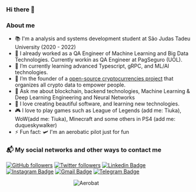 ### Hi there 👋


### About me

- 📚 I'm a analysis and systems development student at São Judas Tadeu University (2020 - 2022)
- 🔭 I already worked as a QA Engineer of Machine Learning and Big Data Technologies. Currently workin as QA Engineer at PagSeguro (UOL). 
- 💚 I’m currently learning advanced Typescript, gRPC, and ML/AI technologies.
- 👯 I’m the founder of a [open-source cryptocurrencies project](https://github.com/aphelium-brazil) that organizes all crypto data to empower people.
- 💬 Ask me about blockchain, backend technologies, Machine Learning & Deep Learning Engineering and Neural Networks
- 🤖 I love creating beautiful software, and learning new technologies.
- 🎮 I love to play games such as League of Legends (add me: Tiuka), WoW(add me: Tiuka), Minecraft and some others in PS4 (add me: duqueskywalker)
- ⚡ Fun fact: 🛩️ I'm an aerobatic pilot just for fun


### 📬 My social networks and other ways to contact me
[![GitHub followers](https://img.shields.io/github/followers/duquedotdev.svg?style=social&label=Follow&maxAge=2592000)](https://github.com/duquedotdev?tab=followers)
[![Twitter followers](https://img.shields.io/twitter/follow/duquedotdev.svg?style=social&label=Follow)](https://twitter.com/duquedotdev)
[![Linkedin Badge](https://img.shields.io/badge/-LinkedIn-blue?style=flat-square&logo=Linkedin&logoColor=white&link=https://www.linkedin.com/in/duquedotdev/)](https://www.linkedin.com/in/duquedotdev/)
[![Instagram Badge](https://img.shields.io/badge/-Instagram-C13584?style=flat-square&labelColor=C13584&logo=instagram&logoColor=white&link=https://www.instagram.com/duquedotdev/)](https://www.instagram.com/duquedotdev/)
[![Gmail Badge](https://img.shields.io/badge/-Gmail-c14438?style=flat-square&logo=Gmail&logoColor=white&link=mailto:felipe@duque.dev)](mailto:felipe@duque.dev)
[![Telegram Badge](https://img.shields.io/badge/-Telegram-blue?style=flat-quare&logo=Telegram&logoColor=white&link=https://telegram.org/)](https://t.me/duquedotdev)

&emsp;&emsp;&emsp;&emsp;&emsp;&emsp;&emsp;&emsp;&emsp;&emsp;&emsp;&emsp;&emsp;![Aerobat](https://media.giphy.com/media/TcDab1G3qOhW0/giphy.gif)



